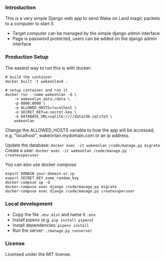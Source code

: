 ### Introduction
This is a very simple Django web app to send Wake on Land magic packets to a computer to start it.
* Target computer can be managed by the simple django admin interface
* Page is password protected, users can be added on the django admin interface

### Production Setup
The easiest way to run this is with docker:
```
# build the container
docker built -t wakeonland .

# setup container and run it
docker run --name wakeonlan -d \
    -v wakeonlan_data:/data \
    -p 8000:8000 \
    -e ALLOWED_HOSTS=localhost \
    -e SECRET_KEY=a-secret-key \
    -e DATABASE_URL=sqlite:////data/db.sqlite3 \
    wakeonlan
```
Change the ALLOWED_HOSTS variable to how the app will be accessed, e.g. "localhost", wakeonlan.mydomain.com or an ip address.

Update the database: `docker exec -it wakeonlan /code/manage.py migrate`
Create a user: `docker exec -it wakeonlan /code/manage.py createsuperuser`

You can also use docker compose:
```
export DOMAIN your-domain-or-ip
export SECRET_KEY some_random_key
docker-compose up -d
docker-compose exec django /code/manage.py migrate
docker-compose exec django /code/manage.py createsuperuser
```

### Local development
* Copy the file `.env.dist` and name it `.env`.
* Install pipenv (e.g. `pip install pipenv`)
* Install dependencies: `pipenv install`
* Run the server: `./manage.py runserver`

### License
Licensed under the MIT license.

